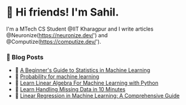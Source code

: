 # 👋 Hi friends! I'm Sahil.

I'm a MTech CS Student @IIT Kharagpur and I write articles @Neuronize(https://neuronize.dev/') and @Computize(https://computize.dev/'). 


### 📙 Blog Posts
<!-- BLOGPOSTS:START -->
 - 🌮 [A Beginner&#39;s Guide to Statistics in Machine Learning](https://neuronize.dev/a-beginners-guide-to-statistics-in-machine-learning)
 - 🌮 [Probability for machine learning](https://neuronize.dev/probability-for-machine-learning)
 - 🚀 [Learn Linear Algebra For Machine Learning with Python](https://neuronize.dev/learn-linear-algebra-for-machine-learning-with-python)
 - 🚀 [Learn Handling Missing Data in 10 Minutes](https://neuronize.dev/learn-handling-missing-data-in-10-minutes)
 - 🚀 [Linear Regression in Machine Learning: A Comprehensive Guide](https://neuronize.dev/linear-regression-in-machine-learning-a-comprehensive-guide)<!-- BLOGPOSTS:END -->

<!--
**dotslashbit/dotslashbit** is a ✨ _special_ ✨ repository because its `README.md` (this file) appears on your GitHub profile.

Here are some ideas to get you started:

- 🔭 I’m currently working on ...
- 🌱 I’m currently learning ...
- 👯 I’m looking to collaborate on ...
- 🤔 I’m looking for help with ...
- 💬 Ask me about ...
- 📫 How to reach me: ...
- 😄 Pronouns: ...
- ⚡ Fun fact: ...
-->
